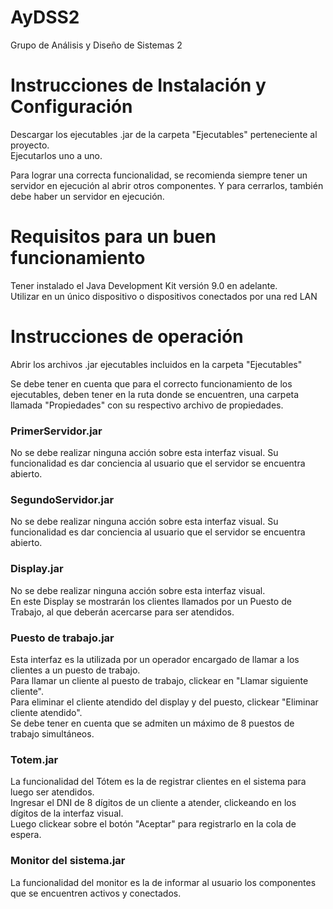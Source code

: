 # AyDSS2
Grupo de Análisis y Diseño de Sistemas 2 

<h1>Instrucciones de Instalación y Configuración</h1>
  <p> Descargar los ejecutables .jar de la carpeta "Ejecutables" perteneciente al proyecto.<br>
  Ejecutarlos uno a uno.</p>
  <p> Para lograr una correcta funcionalidad, se recomienda siempre tener un servidor en ejecución al abrir otros componentes. Y para cerrarlos, también debe haber un servidor en ejecución.</p>
  
<h1>Requisitos para un buen funcionamiento</h1>
  <p>Tener instalado el Java Development Kit versión 9.0 en adelante.<br>
    Utilizar en un único dispositivo o dispositivos conectados por una red LAN</p>

<h1>Instrucciones de operación</h1>
  <p>Abrir los archivos .jar ejecutables incluidos en la carpeta "Ejecutables"<br></p>
  <p>Se debe tener en cuenta que para el correcto funcionamiento de los ejecutables, deben tener en la ruta donde se encuentren, una carpeta llamada "Propiedades" con su respectivo archivo de propiedades.</p>
  
<h3>PrimerServidor.jar</h3>
  <p>No se debe realizar ninguna acción sobre esta interfaz visual.
    Su funcionalidad es dar conciencia al usuario que el servidor se encuentra abierto.</p>
<h3>SegundoServidor.jar</h3>
  <p>No se debe realizar ninguna acción sobre esta interfaz visual.
    Su funcionalidad es dar conciencia al usuario que el servidor se encuentra abierto.</p>
<h3>Display.jar</h3>
  <p>No se debe realizar ninguna acción sobre esta interfaz visual.<br>
    En este Display se mostrarán los clientes llamados por un Puesto de Trabajo, al que deberán acercarse para ser atendidos.</p>
<h3>Puesto de trabajo.jar</h3>
  <p> Esta interfaz es la utilizada por un operador encargado de llamar a los clientes a un puesto de trabajo.<br>
  Para llamar un cliente al puesto de trabajo, clickear en "Llamar siguiente cliente".<br>
  Para eliminar el cliente atendido del display y del puesto, clickear "Eliminar cliente atendido".<br>
  Se debe tener en cuenta que se admiten un máximo de 8 puestos de trabajo simultáneos.</p>
<h3>Totem.jar</h3>
  <p>La funcionalidad del Tótem es la de registrar clientes en el sistema para luego ser atendidos.<br>
  Ingresar el DNI de 8 dígitos de un cliente a atender, clickeando en los dígitos de la interfaz visual.<br>
  Luego clickear sobre el botón "Aceptar" para registrarlo en la cola de espera.</p>
<h3>Monitor del sistema.jar</h3>
  <p>La funcionalidad del monitor es la de informar al usuario los componentes que se encuentren activos y conectados.</p>
  
